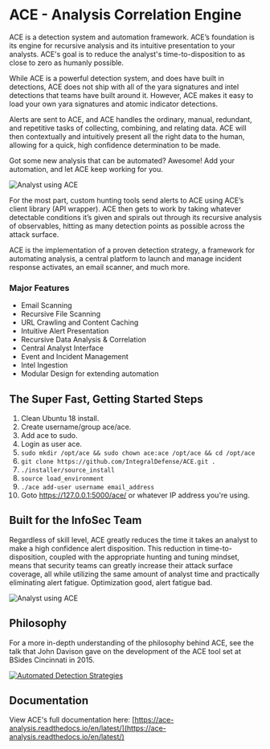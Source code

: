 # ACE - Analysis Correlation Engine

ACE is a detection system and automation framework. ACE’s foundation is its engine for recursive analysis and its intuitive presentation to your analysts. ACE's goal is to reduce the analyst's time-to-disposition to as close to zero as humanly possible.

While ACE is a powerful detection system, and does have built in detections, ACE does not ship with all of the yara signatures and intel detections that teams have built around it. However, ACE makes it easy to load your own yara signatures and atomic indicator detections.

Alerts are sent to ACE, and ACE handles the ordinary, manual, redundant, and repetitive tasks of collecting, combining, and relating data. ACE will then contextually and intuitively present all the right data to the human, allowing for a quick, high confidence determination to be made.

Got some new analysis that can be automated? Awesome! Add your automation, and let ACE keep working for you.

![Analyst using ACE](docs/_static/recursive-analysis-and-contextual-presentation.png)

For the most part, custom hunting tools send alerts to ACE using ACE’s client library (API wrapper). ACE then gets to work by taking whatever detectable conditions it’s given and spirals out through its recursive analysis of observables, hitting as many detection points as possible across the attack surface.

ACE is the implementation of a proven detection strategy, a framework for automating analysis, a central platform to launch and manage incident response activates, an email scanner, and much more.

### Major Features

+ Email Scanning
+ Recursive File Scanning
+ URL Crawling and Content Caching
+ Intuitive Alert Presentation
+ Recursive Data Analysis & Correlation
+ Central Analyst Interface
+ Event and Incident Management
+ Intel Ingestion
+ Modular Design for extending automation

## The Super Fast, Getting Started Steps
1. Clean Ubuntu 18 install.
2. Create username/group ace/ace.
3. Add ace to sudo.
4. Login as user ace.
5. `sudo mkdir /opt/ace && sudo chown ace:ace /opt/ace && cd /opt/ace`
6. `git clone https://github.com/IntegralDefense/ACE.git .`
7. `./installer/source_install`
8. `source load_environment`
8. `./ace add-user username email_address`
9. Goto https://127.0.0.1:5000/ace/ or whatever IP address you're using.


## Built for the InfoSec Team

Regardless of skill level, ACE greatly reduces the time it takes an analyst to make a high confidence alert disposition. This reduction in time-to-disposition, coupled with the appropriate hunting and tuning mindset, means that security teams can greatly increase their attack surface coverage, all while utilizing the same amount of analyst time and practically eliminating alert fatigue. Optimization good, alert fatigue bad.

![Analyst using ACE](docs/_static/analyst_on_ace.png)

## Philosophy

For a more in-depth understanding of the philosophy behind ACE, see the talk that John Davison gave on the development of the ACE tool set at BSides Cincinnati in 2015.

[![Automated Detection Strategies](http://img.youtube.com/vi/okMkF-NYCHk/0.jpg)](https://youtu.be/okMkF-NYCHk)


## Documentation

View ACE's full documentation here: [https://ace-analysis.readthedocs.io/en/latest/](https://ace-analysis.readthedocs.io/en/latest/)

